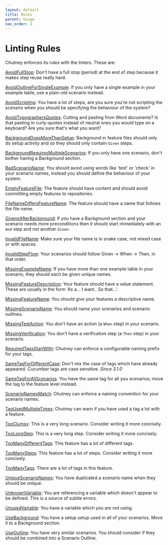 ```yaml
---
layout: default
title: Rules
parent: Usage
nav_order: 2
---
```


# Linting Rules

Chutney enforces its rules with the linters. These are:

[AvoidFullStop](https://github.com/BillyRuffian/chutney/blob/master/features/avoid_full_stop.feature): Don't have a full stop (period) at the end of step because it makes step reuse really hard.

[AvoidOutlineForSingleExample](https://github.com/BillyRuffian/chutney/blob/master/features/avoid_outline_for_single_example.feature): If you only have a single example in your example table, use a plain-old scenario instead.

[AvoidScripting](https://github.com/BillyRuffian/chutney/blob/master/features/avoid_scripting.feature): You have a lot of steps, are you sure you're not scripting the scenario when you should be specifying the behaviour of the system?

[AvoidTypographersQuotes](https://github.com/BillyRuffian/chutney/blob/master/features/avoid_typographers_quotes.feature): Cutting and pasting from Word documents? Is that pasting in curly-quotes instead of neutral ones you would type on a keyboard? Are you sure that's what you want?

[BackgroundDoesMoreThanSetup](https://github.com/BillyRuffian/chutney/blob/master/features/background_does_more_than_setup.feature): Background in feature files should only do setup activity and so they should only contain `Given` steps.

[BackgroundRequiresMultipleScenarios](https://github.com/BillyRuffian/chutney/blob/master/features/background_requires_multiple_scenarios.feature): If you only have one scenario, don't bother having a Background section.

[BadScenarioName](https://github.com/BillyRuffian/chutney/blob/master/features/bad_scenario_name.feature): You should avoid using words like 'test' or 'check' in your scenario names, instead you should define the behaviour of your system.

[EmptyFeatureFile](https://github.com/BillyRuffian/chutney/blob/master/features/empty_feature_file.feature): The feature should have content and should avoid committing empty features to repositories.

[FileNameDiffersFeatureName](https://github.com/BillyRuffian/chutney/blob/master/features/file_name_differs_feature_name.feature): The feature should have a name that follows the file name.

[GivensAfterBackground](https://github.com/BillyRuffian/chutney/blob/master/features/givens_after_background.feature): If you have a Background section and your scenario needs more preconditions then it should start immediately with an `And` step and not another `Given`.

[InvalidFileName](https://github.com/BillyRuffian/chutney/blob/master/features/invalid_file_name.feature): Make sure your file name is in snake case, not mixed case or with spaces.

[InvalidStepFlow](https://github.com/BillyRuffian/chutney/blob/master/features/invalid_step_flow.feature): Your scenarios should follow Given → When → Then, in that order.

[MissingExampleName](https://github.com/BillyRuffian/chutney/blob/master/features/missing_example_name.feature): If you have more than one example table in your scenario, they should each be given unique names.

[MissingFeatureDescription](https://github.com/BillyRuffian/chutney/blob/master/features/missing_feature_description.feature): Your feature should have a value statement. These are usually in the form 'As a... I want.. So that...'.

[MissingFeatureName](https://github.com/BillyRuffian/chutney/blob/master/features/missing_feature_name.feature): You should give your features a descriptive name.

[MissingScenarioName](https://github.com/BillyRuffian/chutney/blob/master/features/missing_scenario_name.feature): You should name your scenarios and scenario outlines.

[MissingTestAction](https://github.com/BillyRuffian/chutney/blob/master/features/missing_test_action.feature): You don't have an action (a `When` step) in your scenario.

[MissingVerification](https://github.com/BillyRuffian/chutney/blob/master/features/missing_verification.feature): You don't have a verification step (a `Then` step) in your scenario.

[RequiredTagsStartWith](https://github.com/BillyRuffian/chutney/blob/master/features/required_tags_starts_with.feature): Chutney can enforce a configurable naming prefix for your tags.

[SameTagForDifferentCase](https://github.com/BillyRuffian/chutney/blob/master/features/same_tag_different_case.feature): Don't mix the case of tags which have already appeared. Cucumber tags are case sensitive. *Since 3.1.0*

[SameTagForAllScenarios](https://github.com/BillyRuffian/chutney/blob/master/features/same_tag_for_all_scenarios.feature): You have the same tag for all you scenarios; move the tag to the feature level instead.

[ScenarioNamesMatch](https://github.com/BillyRuffian/chutney/blob/master/features/scenario_names_match.feature): Chutney can enforce a naming convention for your scenario names.

[TagUsedMultipleTimes](https://github.com/BillyRuffian/chutney/blob/master/features/tag_used_multiple_times.feature): Chutney can warn if you have used a tag a lot with a feature.

[TooClumsy](https://github.com/BillyRuffian/chutney/blob/master/features/too_clumsy.feature): This is a very long scenario. Consider writing it more concisely.

[TooLongStep](https://github.com/BillyRuffian/chutney/blob/master/features/too_long_step.feature): This is a very long step. Consider writing it more concisely.

[TooManyDifferentTags](https://github.com/BillyRuffian/chutney/blob/master/features/too_many_different_tags.feature): This feature has a lot of different tags.

[TooManySteps](https://github.com/BillyRuffian/chutney/blob/master/features/too_many_steps.feature): This feature has a lot of steps. Consider writing it more concisely.

[TooManyTags](https://github.com/BillyRuffian/chutney/blob/master/features/too_many_tags.feature): There are a lot of tags in this feature.

[UniqueScenarioNames](https://github.com/BillyRuffian/chutney/blob/master/features/unique_scenario_names.feature): You have duplicated a scenario name when they should be unique.

[UnknownVariable](https://github.com/BillyRuffian/chutney/blob/master/features/unknown_variable.feature): You are referencing a variable which doesn't appear to be defined. This is a source of subtle errors.

[UnusedVariable](https://github.com/BillyRuffian/chutney/blob/master/features/unused_variable.feature): You have a variable which you are not using.

[UseBackground](https://github.com/BillyRuffian/chutney/blob/master/features/use_background.feature): You have a setup setup used in all of your scenarios. Move it to a Background section.

[UseOutline](https://github.com/BillyRuffian/chutney/blob/master/features/use_outline.feature): You have very similar scenarios. You should consider if they should be combined into a Scenario Outline.
